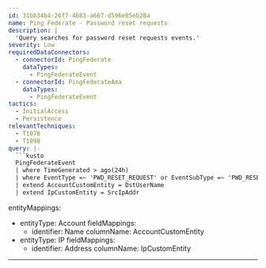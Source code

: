 ```yaml
---
id: 31bb34b4-26f7-4b83-a667-d596e05eb28a
name: Ping Federate - Password reset requests
description: |
  'Query searches for password reset requests events.'
severity: Low
requiredDataConnectors:
  - connectorId: PingFederate
    dataTypes:
      - PingFederateEvent
  - connectorId: PingFederateAma
    dataTypes:
      - PingFederateEvent
tactics:
  - InitialAccess
  - Persistence
relevantTechniques:
  - T1078
  - T1098
query: |-
  ```kusto
  PingFederateEvent
  | where TimeGenerated > ago(24h)
  | where EventType =~ 'PWD_RESET_REQUEST' or EventSubType =~ 'PWD_RESET_REQUEST'
  | extend AccountCustomEntity = DstUserName
  | extend IpCustomEntity = SrcIpAddr
  ```
entityMappings:
  - entityType: Account
    fieldMappings:
      - identifier: Name
        columnName: AccountCustomEntity
  - entityType: IP
    fieldMappings:
      - identifier: Address
        columnName: IpCustomEntity
---
```


